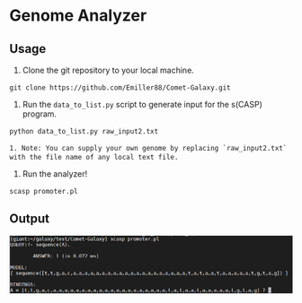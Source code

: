 # Genome Analyzer

## Usage

1. Clone the git repository to your local machine.
```
git clone https://github.com/Emiller88/Comet-Galaxy.git
```

1. Run the `data_to_list.py` script to generate input for the s(CASP) program.
```
python data_to_list.py raw_input2.txt
```

    1. Note: You can supply your own genome by replacing `raw_input2.txt` with the file name of any local text file.

1. Run the analyzer!
```
scasp promoter.pl
```

## Output

![Example output](/image/sample.png)
